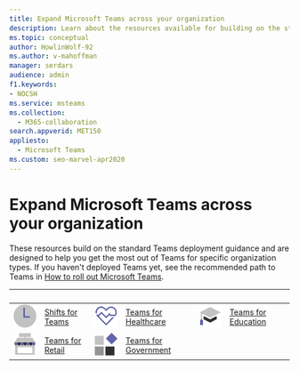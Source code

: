```yaml
---
title: Expand Microsoft Teams across your organization
description: Learn about the resources available for building on the standard Teams deployment to help you get the most out of Teams for specific organization types.
ms.topic: conceptual
author: HowlinWolf-92
ms.author: v-mahoffman
manager: serdars
audience: admin
f1.keywords:
- NOCSH
ms.service: msteams
ms.collection: 
  - M365-collaboration
search.appverid: MET150
appliesto: 
  - Microsoft Teams
ms.custom: seo-marvel-apr2020
---
```


# Expand Microsoft Teams across your organization

These resources build on the standard Teams deployment guidance and are designed to help you get the most out of Teams for specific organization types. If you haven't deployed Teams yet, see the recommended path to Teams in [How to roll out Microsoft Teams](../deploy-overview.md).

|&nbsp; |&nbsp;|&nbsp;|&nbsp;|&nbsp;|&nbsp;| 
| ------------- | ------------- | ------------- | ------------- | ------------- | ------------- | 
| ![task-checklist-planning-teams.](../media/clock-teams-small.svg)  |  [Shifts for Teams](./shifts-for-teams-landing-page.md) |![health-teams](../media/health-teams-small.svg)  | [Teams for Healthcare](healthcare/teams-in-hc.md) |![education-tutorial-teams](../media/education-tutorial-teams-small.svg) |  [Teams for Education](./teams-for-education-landing-page.md) 
|![small-business-teams.](../media/small-business-teams-small.svg)  | [Teams for Retail](./teams-for-retail-landing-page.md) |![blocks-teams](../media/blocks-teams-small.svg)  | [Teams for Government](./teams-for-government-landing-page.md) |               |               |
